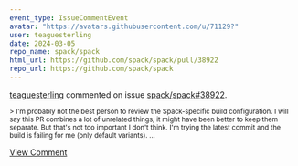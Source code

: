 ```yaml
---
event_type: IssueCommentEvent
avatar: "https://avatars.githubusercontent.com/u/71129?"
user: teaguesterling
date: 2024-03-05
repo_name: spack/spack
html_url: https://github.com/spack/spack/pull/38922
repo_url: https://github.com/spack/spack
---
```


<a href='https://github.com/teaguesterling' target='_blank'>teaguesterling</a> commented on issue <a href='https://github.com/spack/spack/pull/38922' target='_blank'>spack/spack#38922</a>.

<small>> I'm probably not the best person to review the Spack-specific build configuration. I will say this PR combines a lot of unrelated things, it might have been better to keep them separate. But that's not too important I don't think. I'm trying the latest commit and the build is failing for me (only default variants)....</small>

<a href='https://github.com/spack/spack/pull/38922' target='_blank'>View Comment</a>